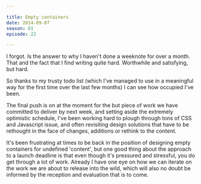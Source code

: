 ```yaml
---

title: Empty containers
date: 2014-09-07
season: 01
episode: 22

---
```


I forgot. Is the answer to why I haven't done a weeknote for over a month. That and the fact that I find writing quite hard. Worthwhile and satisfying, but hard.

So thanks to my trusty todo list (which I've managed to use in a meaningful way for the first time over the last few months) I can see how occupied I've been.

The final push is on at the moment for the but piece of work we have committed to deliver by next week, and setting aside the extremely optimistic schedule, I've been working hard to plough through tons of CSS and Javascript issue, and often revisiting design solutions that have to be rethought in the face of changes, additions or rethink to the content.

It's been frustrating at times to be back in the position of designing empty containers for undefined 'content', but one good thing about the approach to a launch deadline is that even though it's pressured and stressful, you do get through a lot of work. Already I have one eye on how we can iterate on the work we are about to release into the wild, which will also no doubt be informed by the reception and evaluation that is to come.
